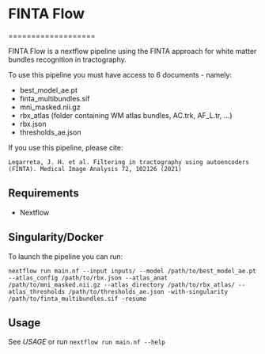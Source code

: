 # FINTA Flow
===================

FINTA Flow is a nextflow pipeline using the FINTA approach for white matter bundles recognition in tractography. 

To use this pipeline you must have access to 6 documents - namely: 
* best_model_ae.pt
* finta_multibundles.sif
* mni_masked.nii.gz
* rbx_atlas (folder containing WM atlas bundles, AC.trk, AF_L.tr, ...)
* rbx.json
* thresholds_ae.json

If you use this pipeline, please cite:

```
Legarreta, J. H. et al. Filtering in tractography using autoencoders (FINTA). Medical Image Analysis 72, 102126 (2021)
```


Requirements
------------

* Nextflow

Singularity/Docker
-----------

To launch the pipeline you can run:

```
nextflow run main.nf --input inputs/ --model /path/to/best_model_ae.pt --atlas_config /path/to/rbx.json --atlas_anat /path/to/mni_masked.nii.gz --atlas_directory /path/to/rbx_atlas/ --atlas_thresholds /path/to/thresholds_ae.json -with-singularity /path/to/finta_multibundles.sif -resume
```


Usage
-----

See *USAGE* or run `nextflow run main.nf --help`


